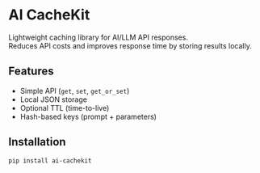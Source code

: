 # AI CacheKit

Lightweight caching library for AI/LLM API responses.  
Reduces API costs and improves response time by storing results locally.

## Features
- Simple API (`get`, `set`, `get_or_set`)
- Local JSON storage
- Optional TTL (time-to-live)
- Hash-based keys (prompt + parameters)

## Installation

```bash
pip install ai-cachekit
